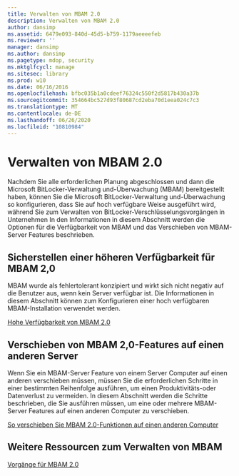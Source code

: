```yaml
---
title: Verwalten von MBAM 2.0
description: Verwalten von MBAM 2.0
author: dansimp
ms.assetid: 6479e093-840d-45d5-b759-1179aeeeefeb
ms.reviewer: ''
manager: dansimp
ms.author: dansimp
ms.pagetype: mdop, security
ms.mktglfcycl: manage
ms.sitesec: library
ms.prod: w10
ms.date: 06/16/2016
ms.openlocfilehash: bfbc035b1a0cdeef76324c550f2d5817b430a37b
ms.sourcegitcommit: 354664bc527d93f80687cd2eba70d1eea024c7c3
ms.translationtype: MT
ms.contentlocale: de-DE
ms.lasthandoff: 06/26/2020
ms.locfileid: "10810984"
---
```

# Verwalten von MBAM 2.0


Nachdem Sie alle erforderlichen Planung abgeschlossen und dann die Microsoft BitLocker-Verwaltung und-Überwachung (MBAM) bereitgestellt haben, können Sie die Microsoft BitLocker-Verwaltung und-Überwachung so konfigurieren, dass Sie auf hoch verfügbare Weise ausgeführt wird, während Sie zum Verwalten von BitLocker-Verschlüsselungsvorgängen in Unternehmen In den Informationen in diesem Abschnitt werden die Optionen für die Verfügbarkeit von MBAM und das Verschieben von MBAM-Server Features beschrieben.

## Sicherstellen einer höheren Verfügbarkeit für MBAM 2,0


MBAM wurde als fehlertolerant konzipiert und wirkt sich nicht negativ auf die Benutzer aus, wenn kein Server verfügbar ist. Die Informationen in diesem Abschnitt können zum Konfigurieren einer hoch verfügbaren MBAM-Installation verwendet werden.

[Hohe Verfügbarkeit von MBAM 2.0](high-availability-for-mbam-20-mbam-2.md)

## Verschieben von MBAM 2,0-Features auf einen anderen Server


Wenn Sie ein MBAM-Server Feature von einem Server Computer auf einen anderen verschieben müssen, müssen Sie die erforderlichen Schritte in einer bestimmten Reihenfolge ausführen, um einen Produktivitäts-oder Datenverlust zu vermeiden. In diesem Abschnitt werden die Schritte beschrieben, die Sie ausführen müssen, um eine oder mehrere MBAM-Server Features auf einen anderen Computer zu verschieben.

[So verschieben Sie MBAM 2.0-Funktionen auf einen anderen Computer](how-to-move-mbam-20-features-to-another-computer-mbam-2.md)

## Weitere Ressourcen zum Verwalten von MBAM


[Vorgänge für MBAM 2.0](operations-for-mbam-20-mbam-2.md)

 

 





